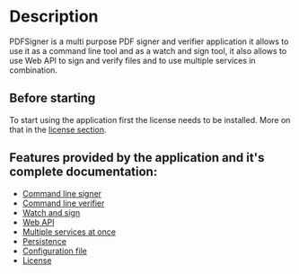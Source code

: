 # Description

PDFSigner is a multi purpose PDF signer and verifier application it allows to use it as a command line tool and as a watch and sign tool, it also allows to use Web API to sign and verify files and to use multiple services in combination.

## Before starting

To start using the application first the license needs to be installed. More on that in the [license section](./license.md). 


## Features provided by the application and it's complete documentation: 

- [Command line signer](command-line-signer.md)
- [Command line verifier](command-line-verifier.md)
- [Watch and sign](./watch-and-sign.md)
- [Web API](./web-api.md)
- [Multiple services at once](./services.md)
- [Persistence](./persistence.md)
- [Configuration file](./web-api.md)
- [License](./license.md)








